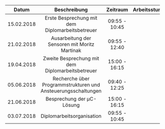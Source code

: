 Datum      | Beschreibung                                    | Zeitraum      | Arbeitsstunden | 
-----------|:-----------------------------------------------:|:-------------:|---------------:|  
15.02.2018 | Erste Besprechung mit dem Diplomarbeitsbetreuer | 09:55 - 10:45 | 1              |
21.02.2018 | Ausarbeitung der Sensoren mit Moritz Martinak   | 09:55 - 12:40 | 3              |
19.04.2018 | Zweite Besprechung mit dem Diplomarbeitsbetreuer   | 15:00 - 16:15 | 2              |
05.06.2018 | Recherche über Programmstrukturen und Ansteuerungsschaltungen   | 09:40 - 12:25 | 3              |
21.06.2018 | Besprechung der µC-Lösung   | 15:00 - 16:15 | 2              |
03.07.2018 | Diplomarbeitsorganisation   | 09:55 - 10:45 | 2              |
